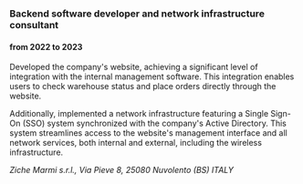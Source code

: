 
### Backend software developer and network infrastructure consultant
#### from 2022 to 2023

Developed the company's website, achieving a significant level of integration with the internal management software. This integration enables users to check warehouse status and place orders directly through the website.

Additionally, implemented a network infrastructure featuring a Single Sign-On (SSO) system synchronized with the company's Active Directory. This system streamlines access to the website's management interface and all network services, both internal and external, including the wireless infrastructure.

*Ziche Marmi s.r.l., Via Pieve 8, 25080 Nuvolento (BS) ITALY*
